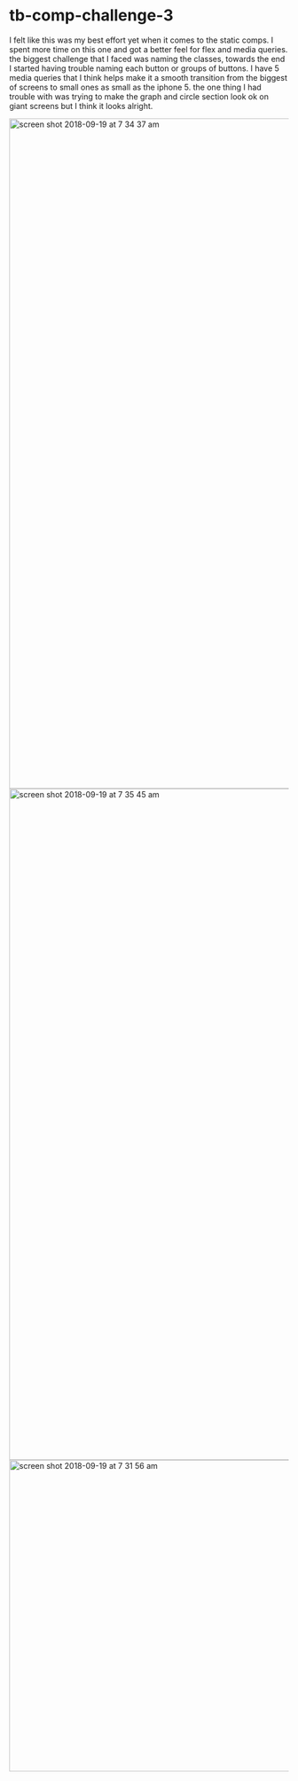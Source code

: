 # tb-comp-challenge-3
I felt like this was my best effort yet when it comes to the static comps. I spent more time on this one and got a better feel for flex and media queries. 
the biggest challenge that I faced was naming the classes, towards the end I started having trouble naming each button or groups of buttons.
I have 5 media queries that I think helps make it a smooth transition from the biggest of screens to small ones as small as the iphone 5.
the one thing I had trouble with was trying to make the graph and circle section look ok on giant screens but I think it looks alright.


<img width="1209" alt="screen shot 2018-09-19 at 7 34 37 am" src="https://user-images.githubusercontent.com/40470660/45756616-8c8d3b80-bbde-11e8-9ca7-652f997932ba.png">

<img width="1211" alt="screen shot 2018-09-19 at 7 35 45 am" src="https://user-images.githubusercontent.com/40470660/45756653-a9297380-bbde-11e8-8633-9ae324d6b4ca.png">



<img width="562" alt="screen shot 2018-09-19 at 7 31 56 am" src="https://user-images.githubusercontent.com/40470660/45756671-b2b2db80-bbde-11e8-9f6c-a7266083ac80.png">
